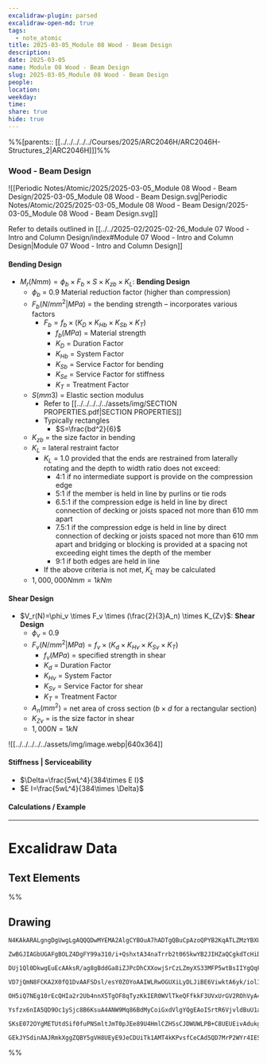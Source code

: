 ```yaml
---
excalidraw-plugin: parsed
excalidraw-open-md: true
tags:
  - note_atomic
title: 2025-03-05_Module 08 Wood - Beam Design
description: 
date: 2025-03-05
name: Module 08 Wood - Beam Design
slug: 2025-03-05_Module 08 Wood - Beam Design
people: 
location: 
weekday: 
time: 
share: true
hide: true
---
```

%%[parents:: [[../../../../../Courses/2025/ARC2046H/ARC2046H-Structures_2|ARC2046H]]]%%
### Wood - Beam Design

![[Periodic Notes/Atomic/2025/2025-03-05_Module 08 Wood - Beam Design/2025-03-05_Module 08 Wood - Beam Design.svg|Periodic Notes/Atomic/2025/2025-03-05_Module 08 Wood - Beam Design/2025-03-05_Module 08 Wood - Beam Design.svg]]

Refer to details outlined in [[../../2025-02/2025-02-26_Module 07 Wood - Intro and Column Design/index#Module 07 Wood - Intro and Column Design|Module 07 Wood - Intro and Column Design]]
#### Bending Design

- $M_{r}(Nmm)=\phi_b \times F_b \times S \times K_{zb} \times K_L$: **Bending Design**
	- $\phi_b$ = 0.9 Material reduction factor (higher than compression)
	- $F_b(N/mm^2|MPa)$ = the bending strength – incorporates various factors
		- $F_b = f_b \times (K_D \times K_{Hb} \times K_{Sb} \times K_T)$
			- $f_b (MPa)$ = Material strength
			- $K_D$ = Duration Factor
			- $K_{Hb}$ = System Factor
			- $K_{Sb}$ = Service Factor for bending
			- $K_{Se}$ = Service Factor for stiffness
			- $K_T$ = Treatment Factor
	- $S(mm3)$ = Elastic section modulus
		- Refer to [[../../../../../assets/img/SECTION PROPERTIES.pdf|SECTION PROPERTIES]]
		- Typically rectangles
			- $S=\frac{bd^2}{6}$
	- $K_{zb}$ = the size factor in bending
	- $K_L$ = lateral restraint factor
		- $K_L$ = 1.0 provided that the ends are restrained from laterally rotating and the depth to width ratio does not exceed:
			- 4:1 if no intermediate support is provide on the compression edge
			- 5:1 if the member is held in line by purlins or tie rods
			- 6.5:1 if the compression edge is held in line by direct connection of decking or joists spaced not more than 610 mm apart
			- 7.5:1 if the compression edge is held in line by direct connection of decking or joists spaced not more than 610 mm apart and bridging or blocking is provided at a spacing not exceeding eight times the depth of the member
			- 9:1 if both edges are held in line
		- If the above criteria is not met, $K_L$ may be calculated
	- $1,000,000 Nmm = 1 kNm$

#### Shear Design

- $V_r(N)=\phi_v \times F_v \times (\frac{2}{3}A_n) \times K_{Zv}$: **Shear Design**
	- $\phi_v$ = 0.9 
	- $F_v(N/mm^2|MPa)=f_v \times (K_d \times K_{Hv} \times K_{Sv} \times K_T)$
		- $f_v(MPa)$ = specified strength in shear  
		- $K_d$ = Duration Factor
		- $K_{Hv}$ = System Factor
		- $K_{Sv}$ = Service Factor for shear
		- $K_T$ = Treatment Factor
	- $A_n(mm^2)$ = net area of cross section ($b \times d$ for a rectangular section)
	- $K_{Zv}$ = is the size factor in shear
	- $1,000N=1kN$

![[../../../../../assets/img/image.webp|640x364]]

#### Stiffness | Serviceability

- $\Delta=\frac{5wL^4}{384\times E I}$
- $E I=\frac{5wL^4}{384\times \Delta}$

#### Calculations / Example


---

# Excalidraw Data

## Text Elements
%%
## Drawing
```compressed-json
N4KAkARALgngDgUwgLgAQQQDwMYEMA2AlgCYBOuA7hADTgQBuCpAzoQPYB2KqATLZMzYBXUtiRoIACyhQ4zZAHoFAc0JRJQgEYA6bGwC2CgF7N6hbEcK4OCtptbErHALRY8RMpWdx8Q1TdIEfARcZgRmBShcZQUebQA2bQAOGjoghH0EDihmbgBtcDBQMBKIEm4IAHlneIBFSoBHAGsGgGEAVQaAKwARdopNAGZamDYYVJLIWEQK3FJSNip+Usxu

ZwBGJIAGbUGAFgBOLZ4DgFY99a310/i+QshxtA34naTrrb2t06SkwYB2JIHZaQCgkdTcHiDQYJA57H6nHinQZHW6nYFSBCEZTSbgHRJ/eJ7HhJHik+I3RHo6zKYLcLbo5hQBZNBCtNj4NikCoAYnWCD5fImpU0uGwTWUCyEHGIbI5XIkTOszDgcyyUCFkAAZoR8PgAMqwWkSQQeDUQRnMhAAdTBkghDKZbBZBpgRvQJvK6Ml2I44VyaHp9wgbBV2

DUj1Ql0DkwgEuEcAAksR/ag8gBddGa8iZJPcDhCXXowjSrCzLZmyXS33MFP5wtBsIIYgQqF7eLrSHrdGMFjsLhoE7dpisTgAOU4Ym4f2Rg1Jg3WQKDhGYPXSUCb3CZQgQ6M0wmlAFFgplsrWC/h0UI4MRcOvm2h1tO24N4Qdrnt0UQOE08+fP2wxQ3NBNQIMJ0TgNhixyfJ7jAApJhKaMEK2WCM1g+CEMhaF4lheFEWRLZUWBEo8W0AkiRJMkKVO

VD7jQmN8FCKA2X0fQ1DvAAFSDsl/esY0ZOYoAAIWLRwOGUXiLyDLJiBE6ViwktA6yk/iolIKAAEF5kWSQQnvVBlPRGStIWChdNwfSIDmUyzSCPcKCA1AQPwMJCgAX2WYpSnKCQDySABpehSEGABxAAtJIABUwogzUtmwABNVp6AS/yzWmcR0ECbAonE2l0VWJ4eC+bQjlhc59lOP4tnnO4YwjZxZwOGF2z+NseGuEkavRUFiHBNBBiubQeD2ac/n

OH5iQ7NEg10rEcQHIa2r2Ub4nnX5TgOF8qTyzKkIER0WVlTkeQFfkkF3UVxUrGV2ROhVyA4ZVVR4zMdX1Q1MvNdlPQbQ7rVte0/stF03W+00vWEH0/TpdEQ1FcNuCjdE4yvJMU3TTNswQXMlL/JcS0K9BcHWCt92Iaszz40pG309ZrjxS5ARmmMexHfteCSIdezHCdMuKl5TmOGquyXFc10crcdyDPcpWII8MjVKmVNKK8bzvJGnzWn4kj2QY1s/

Ysfzx6nIA5QD9Oc1ySjc8B6KsuA4ANW9Mq86BdMyCoiGxdVlgYQgEAoISrtR6VjvldBuU1aOY6FCBsBEQJsgTdd9ANS1w9O87BT9hP5jVFOMmDsVQ9uuUKkVJ6VST33CnjxOC9TgAxd7Qa+j1m1zhvk9T9OnQBvq7QHLv857jI++dT6Kg7uO85rwv9AAJShyRKdhuu58bjJKlDRGHy2JD69HqAF6bzgoCb3A2PwCMuY37uT+b8+9UIIx+cPzex/0

SKsE072OYgMETUtdSif0fuPNSmltJmT0pJEe89U4HmlCZHSsCJDWUWLPB+C8UEUEivAdukg5hwDjswbACxdQAA1uCEiSNoQi1V1jxBeNcIidcyEUPwAlGhj5kja0GjcQkhE6qQCMGwAw3AvKQHoAQbcSN3LwK3kvcma9jRENICQv2EoSAvzfhCQ+2jiAGgQCQtALNICGIALJsGIAgJBuBNDBEtqBaWpRDGZzQFIiAQl2SWVIMoEUAAKDqfxqC8Ef

GEkJYSdinAAJRmkXggZQBY5gVH8UEyE9JeCDUiTk1AMT4kKPvsfCeCAd5QD7MrP2WYr4IESSWUgClJHSQ4A4pxm5SDbnRNgIgpjUBS3RK0z2aABlBmEFAL8mUpZFNKHYLoCAcrMD1K0uA1jbH2McY5K2rjICigqYwSK4j8DNJjBlae6Qcp9jNAnRkBh8EzBNirM2AEWTOJcjss2TENKXIOUcyS7lwAeToNqYIKZgC2zckAA=
```
%%